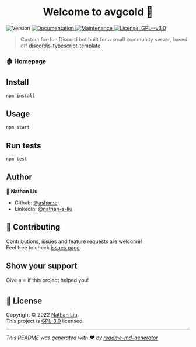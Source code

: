 <h1 align="center">Welcome to avgcold 👋</h1>
<p>
  <img alt="Version" src="https://img.shields.io/badge/version-1.0.0-blue.svg?cacheSeconds=2592000" />
  <a href="https://github.com/ashame/avgcold#readme" target="_blank">
    <img alt="Documentation" src="https://img.shields.io/badge/documentation-yes-brightgreen.svg" />
  </a>
  <a href="https://github.com/ashame/avgcold/graphs/commit-activity" target="_blank">
    <img alt="Maintenance" src="https://img.shields.io/badge/Maintained%3F-yes-green.svg" />
  </a>
  <a href="https://github.com/ashame/avgcold/blob/master/LICENSE" target="_blank">
    <img alt="License: GPL--v3.0" src="https://img.shields.io/github/license/ashame/avgcold" />
  </a>
</p>

> Custom for-fun Discord bot built for a small community server, based off [discordjs-typescript-template](https://github.com/ashame/discordjs-typescript-template)

### 🏠 [Homepage](https://github.com/ashame/avgcold#readme)

## Install

```sh
npm install
```

## Usage

```sh
npm start
```

## Run tests

```sh
npm test
```

## Author

👤 **Nathan Liu**

* Github: [@ashame](https://github.com/ashame)
* LinkedIn: [@nathan-s-liu](https://linkedin.com/in/nathan-s-liu)

## 🤝 Contributing

Contributions, issues and feature requests are welcome!<br />Feel free to check [issues page](https://github.com/ashame/avgcold/issues).

## Show your support

Give a ⭐️ if this project helped you!

## 📝 License

Copyright © 2022 [Nathan Liu](https://github.com/ashame).<br />
This project is [GPL-3.0](https://github.com/ashame/avgcold/blob/master/LICENSE) licensed.

***
_This README was generated with ❤️ by [readme-md-generator](https://github.com/kefranabg/readme-md-generator)_

